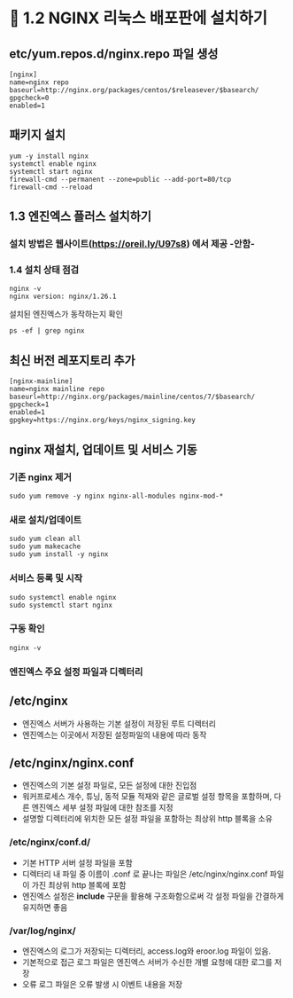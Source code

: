 # 📘 1.2 NGINX 리눅스 배포판에 설치하기

## etc/yum.repos.d/nginx.repo 파일 생성
```
[nginx]
name=nginx repo
baseurl=http://nginx.org/packages/centos/$releasever/$basearch/
gpgcheck=0
enabled=1
```

## 패키지 설치

```
yum -y install nginx
systemctl enable nginx
systemctl start nginx
firewall-cmd --permanent --zone=public --add-port=80/tcp
firewall-cmd --reload
```

## 1.3 엔진엑스 플러스 설치하기

### 설치 방법은 웹사이트(https://oreil.ly/U97s8) 에서 제공 -안함-

### 1.4 설치 상태 점검

```
nginx -v
nginx version: nginx/1.26.1
```
설치된 엔진엑스가 동작하는지 확인
```
ps -ef | grep nginx
```


## 최신 버전 레포지토리 추가
```
[nginx-mainline]
name=nginx mainline repo
baseurl=http://nginx.org/packages/mainline/centos/7/$basearch/
gpgcheck=1
enabled=1
gpgkey=https://nginx.org/keys/nginx_signing.key
```

## nginx 재설치, 업데이트 및 서비스 기동
### 기존 nginx 제거
```
sudo yum remove -y nginx nginx-all-modules nginx-mod-*
```

### 새로 설치/업데이트
```
sudo yum clean all
sudo yum makecache
sudo yum install -y nginx
```
### 서비스 등록 및 시작
```
sudo systemctl enable nginx
sudo systemctl start nginx
```
### 구동 확인
```
nginx -v
```




### 엔진엑스 주요 설정 파일과 디렉터리

## /etc/nginx 
- 엔진엑스 서버가 사용하는 기본 설정이 저장된 루트 디렉터리
- 엔진엑스는 이곳에서 저장된 설정파일의 내용에 따라 동작

## /etc/nginx/nginx.conf
- 엔진엑스의 기본 설정 파일로, 모든 설정에 대한 진입점
- 워커프로세스 개수, 튜닝, 동적 모듈 적재와 같은 글로벌 설정 항목을 포함하며, 다른 엔진엑스 세부 설정 파일에 대한 참조를 지정
- 설명할 디렉터리에 위치한 모든 설정 파일을 포함하는 최상위 http 블록을 소유

### /etc/nginx/conf.d/
- 기본 HTTP 서버 설정 파일을 포함
- 디렉터리 내 파일 중 이름이 .conf 로 끝나는 파일은 /etc/nginx/nginx.conf 파일이 가진 최상위 http 블록에 포함
- 엔진엑스 설정은 **include** 구문을 활용해 구조화함으로써 각 설정 파일을 간결하게 유지하면 좋음

### /var/log/nginx/
- 엔진엑스의 로그가 저장되는 디렉터리, access.log와 eroor.log 파일이 있음.
- 기본적으로 접근 로그 파일은 엔진엑스 서버가 수신한 개별 요청에 대한 로그를 저장
- 오류 로그 파일은 오류 발생 시 이벤트 내용을 저장